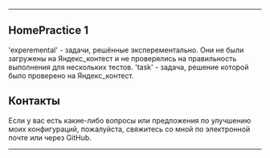 ---

## HomePractice 1

'experemental' - задачи, решённые эксперементально. Они не были загружены на Яндекс_контест и не проверялись на правильность выполнения для нескольких тестов.
'task' - задача, решение которой было проверено на Яндекс_контест.

## Контакты

Если у вас есть какие-либо вопросы или предложения по улучшению моих конфигураций, пожалуйста, свяжитесь со мной по электронной почте или через GitHub. 

---